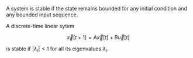 A system is stable if the state remains bounded for any initial condition and any bounded input sequence.

A discrete-time linear sytem

$$
\vec{x}[t+1] = A\vec{x}[t] + B\vec{u}[t]
$$

is stable if $|\lambda_i| < 1$ for all its eigenvalues $\lambda_i$.